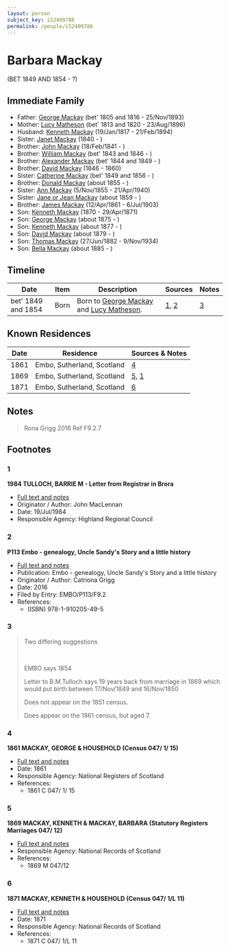 ```yaml
---
layout: person
subject_key: i52409786
permalink: /people/i52409786
---
```


# Barbara Mackay
(BET 1849 AND 1854 - ?)

## Immediate Family

* Father: [George Mackay](./@33764614@-george-mackay-b1805~1816-d1893-11-25.md) (bet' 1805 and 1816 - 25/Nov/1893)
* Mother: [Lucy Matheson](./@67811996@-lucy-matheson-b1813~1820-d1896-8-23.md) (bet' 1813 and 1820 - 23/Aug/1896)
* Husband: [Kenneth Mackay](./@21362348@-kenneth-mackay-b1817-1-19-d1894-2-21.md) (19/Jan/1817 - 21/Feb/1894)
* Sister: [Janet Mackay](./@42213240@-janet-mackay-b1840-d.md) (1840 - )
* Brother: [John Mackay](./@58430005@-john-mackay-b1841-2-18-d.md) (18/Feb/1841 - )
* Brother: [William Mackay](./@99871003@-william-mackay-b1843~1846-d.md) (bet' 1843 and 1846 - )
* Brother: [Alexander Mackay](./@2381836@-alexander-mackay-b1844~1849-d.md) (bet' 1844 and 1849 - )
* Brother: [David Mackay](./@46263680@-david-mackay-b1846-d1860.md) (1846 - 1860)
* Sister: [Catherine Mackay](./@26872816@-catherine-mackay-b1849~1856-d.md) (bet' 1849 and 1856 - )
* Brother: [Donald Mackay](./@32633938@-donald-mackay-b1855-d.md) (about 1855 - )
* Sister: [Ann Mackay](./@74868546@-ann-mackay-b1855-11-5-d1940-4-21.md) (5/Nov/1855 - 21/Apr/1940)
* Sister: [Jane or Jean Mackay](./@4172390@-jane-or-jean-mackay-b1859-d.md) (about 1859 - )
* Brother: [James Mackay](./@60572122@-james-mackay-b1861-4-12-d1903-7-6.md) (12/Apr/1861 - 6/Jul/1903)
* Son: [Kenneth Mackay](./@32622896@-kenneth-mackay-b1870-d1871-4-29.md) (1870 - 29/Apr/1871)
* Son: [George Mackay](./@46319502@-george-mackay-b1875-d.md) (about 1875 - )
* Son: [Kenneth Mackay](./@38140776@-kenneth-mackay-b1877-d.md) (about 1877 - )
* Son: [David Mackay](./@66349958@-david-mackay-b1879-d.md) (about 1879 - )
* Son: [Thomas Mackay](./@5045152@-thomas-mackay-b1882-6-27-d1934-11-9.md) (27/Jun/1882 - 9/Nov/1934)
* Son: [Bella Mackay](./@54814674@-bella-mackay-b1885-d.md) (about 1885 - )

## Timeline

Date | Item | Description | Sources | Notes
---|---|---|---|---
bet' 1849 and 1854 | Born | Born to [George Mackay](./@33764614@-george-mackay-b1805~1816-d1893-11-25.md) and [Lucy Matheson](./@67811996@-lucy-matheson-b1813~1820-d1896-8-23.md). | [1](#1), [2](#2) | [3](#3)

## Known Residences

Date | Residence | Sources & Notes
---|---|---
1861 | Embo, Sutherland, Scotland | [4](#4)
1869 | Embo, Sutherland, Scotland | [5](#5), [1](#1)
1871 | Embo, Sutherland, Scotland | [6](#6)

## Notes

> Rona Grigg 2016 Ref F9.2.7
>


## Footnotes

### 1

**1984 TULLOCH, BARRIE M - Letter from Registrar in Brora**

* [Full text and notes](../sources/@94133243@-1984-tulloch,-barrie-m-letter-from-registrar-in-brora.md)
* Originator / Author: John MacLennan
* Date: 19/Jul/1984
* Responsible Agency: Highland Regional Council

### 2

**P113 Embo - genealogy, Uncle Sandy's Story and a little history**

* [Full text and notes](../sources/@17489530@-p113-embo-genealogy,-uncle-sandy's-story-and-a-little-history.md)
* Publication: Embo - genealogy, Uncle Sandy's Story and a little history
* Originator / Author: Catriona Grigg
* Date: 2016
* Filed by Entry: EMBO/P113/F9.2
* References: 
  * (ISBN) 978-1-910205-49-5

### 3

> Two differing suggestions
>
> <br/>
>
> EMBO says 1854
>
> Letter to B.M.Tulloch says 19 years back from marriage in 1869 which would put birth between 17/Nov/1849 and 16/Nov/1850
>
> Does not appear on the 1851 census.
>
> Does appear on the 1861 census, but aged 7.
>


### 4

**1861 MACKAY, GEORGE & HOUSEHOLD (Census 047/ 1/ 15)**

* [Full text and notes](../sources/@33557678@-1861-mackay,-george-&-household-census-047-1-15-.md)
* Date: 1861
* Responsible Agency: National Registers of Scotland
* References: 
  * 1861 C 047/ 1/ 15

### 5

**1869 MACKAY, KENNETH & MACKAY, BARBARA (Statutory Registers Marriages 047/ 12)**

* [Full text and notes](../sources/@21776288@-1869-mackay,-kenneth-&-mackay,-barbara-statutory-registers-marriages-047-12-.md)
* Responsible Agency: National Records of Scotland
* References: 
  * 1869 M 047/12

### 6

**1871 MACKAY, KENNETH & HOUSEHOLD (Census 047/ 1/L 11)**

* [Full text and notes](../sources/@15948608@-1871-mackay,-kenneth-&-household-census-047-1-l-11-.md)
* Date: 1871
* Responsible Agency: National Records of Scotland
* References: 
  * 1871 C 047/ 1/L 11

